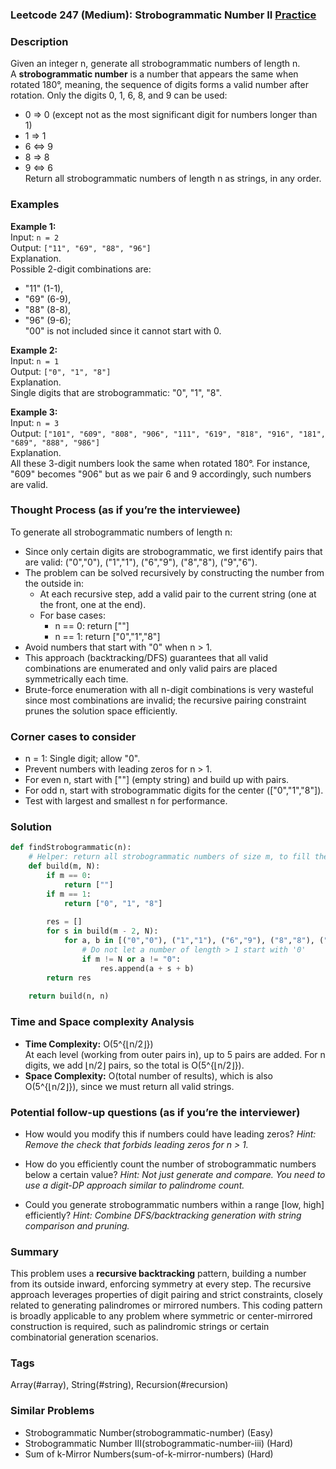 ### Leetcode 247 (Medium): Strobogrammatic Number II [Practice](https://leetcode.com/problems/strobogrammatic-number-ii)

### Description  
Given an integer n, generate all strobogrammatic numbers of length n.  
A **strobogrammatic number** is a number that appears the same when rotated 180°, meaning, the sequence of digits forms a valid number after rotation. Only the digits 0, 1, 6, 8, and 9 can be used:  
- 0 ⇒ 0 (except not as the most significant digit for numbers longer than 1)  
- 1 ⇒ 1  
- 6 ⇔ 9  
- 8 ⇒ 8  
- 9 ⇔ 6  
Return all strobogrammatic numbers of length n as strings, in any order.

### Examples  

**Example 1:**  
Input: `n = 2`  
Output: `["11", "69", "88", "96"]`  
Explanation.  
Possible 2-digit combinations are:  
- "11" (1-1),  
- "69" (6-9),  
- "88" (8-8),  
- "96" (9-6);  
"00" is not included since it cannot start with 0.

**Example 2:**  
Input: `n = 1`  
Output: `["0", "1", "8"]`  
Explanation.  
Single digits that are strobogrammatic: "0", "1", "8".

**Example 3:**  
Input: `n = 3`  
Output: `["101", "609", "808", "906", "111", "619", "818", "916", "181", "689", "888", "986"]`  
Explanation.  
All these 3-digit numbers look the same when rotated 180°. For instance, "609" becomes "906" but as we pair 6 and 9 accordingly, such numbers are valid.

### Thought Process (as if you’re the interviewee)  
To generate all strobogrammatic numbers of length n:
- Since only certain digits are strobogrammatic, we first identify pairs that are valid: ("0","0"), ("1","1"), ("6","9"), ("8","8"), ("9","6").
- The problem can be solved recursively by constructing the number from the outside in:  
  - At each recursive step, add a valid pair to the current string (one at the front, one at the end).
  - For base cases:  
    - n == 0: return [""]
    - n == 1: return ["0","1","8"]
- Avoid numbers that start with "0" when n > 1.
- This approach (backtracking/DFS) guarantees that all valid combinations are enumerated and only valid pairs are placed symmetrically each time.
- Brute-force enumeration with all n-digit combinations is very wasteful since most combinations are invalid; the recursive pairing constraint prunes the solution space efficiently.

### Corner cases to consider  
- n = 1: Single digit; allow "0".
- Prevent numbers with leading zeros for n > 1.
- For even n, start with [""] (empty string) and build up with pairs.
- For odd n, start with strobogrammatic digits for the center (["0","1","8"]).
- Test with largest and smallest n for performance.

### Solution

```python
def findStrobogrammatic(n):
    # Helper: return all strobogrammatic numbers of size m, to fill the outer positions of n
    def build(m, N):
        if m == 0:
            return [""]
        if m == 1:
            return ["0", "1", "8"]
        
        res = []
        for s in build(m - 2, N):
            for a, b in [("0","0"), ("1","1"), ("6","9"), ("8","8"), ("9","6")]:
                # Do not let a number of length > 1 start with '0'
                if m != N or a != "0":
                    res.append(a + s + b)
        return res
    
    return build(n, n)
```

### Time and Space complexity Analysis  

- **Time Complexity:** O(5^{⌊n/2⌋})  
  At each level (working from outer pairs in), up to 5 pairs are added. For n digits, we add ⌊n/2⌋ pairs, so the total is O(5^{⌊n/2⌋}).
- **Space Complexity:** O(total number of results), which is also O(5^{⌊n/2⌋}), since we must return all valid strings.

### Potential follow-up questions (as if you’re the interviewer)  

- How would you modify this if numbers could have leading zeros?
  *Hint: Remove the check that forbids leading zeros for n > 1.*

- How do you efficiently count the number of strobogrammatic numbers below a certain value?
  *Hint: Not just generate and compare. You need to use a digit-DP approach similar to palindrome count.*

- Could you generate strobogrammatic numbers within a range [low, high] efficiently?
  *Hint: Combine DFS/backtracking generation with string comparison and pruning.*

### Summary
This problem uses a **recursive backtracking** pattern, building a number from its outside inward, enforcing symmetry at every step. The recursive approach leverages properties of digit pairing and strict constraints, closely related to generating palindromes or mirrored numbers. This coding pattern is broadly applicable to any problem where symmetric or center-mirrored construction is required, such as palindromic strings or certain combinatorial generation scenarios.

### Tags
Array(#array), String(#string), Recursion(#recursion)

### Similar Problems
- Strobogrammatic Number(strobogrammatic-number) (Easy)
- Strobogrammatic Number III(strobogrammatic-number-iii) (Hard)
- Sum of k-Mirror Numbers(sum-of-k-mirror-numbers) (Hard)
